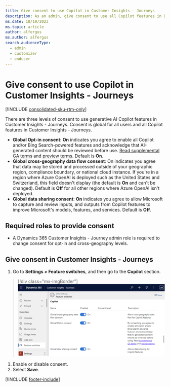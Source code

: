 ```yaml
---
title: Give consent to use Copilot in Customer Insights - Journeys
description: As an admin, give consent to use all Copilot features in Dynamics 365 Customer Insights - Journeys.
ms.date: 10/19/2023
ms.topic: article
author: alfergus
ms.author: alfergus
search.audienceType: 
  - admin
  - customizer
  - enduser
---
```


# Give consent to use Copilot in Customer Insights - Journeys

[!INCLUDE [consolidated-sku-rtm-only](./includes/consolidated-sku-rtm-only.md)]

There are three levels of consent to use generative AI Copilot features in Customer Insights - Journeys. Consent is global for all users and all Copilot features in Customer Insights - Journeys.
- **Global Opt-in consent**: **On** indicates you agree to enable all Copilot and/or Bing Search-powered features and acknowledge that AI-generated content should be reviewed before use. [Read supplemental GA terms](https://dynamics.microsoft.com/en-us/legaldocs/supp-azure-openai-features) and [preview terms](https://dynamics.microsoft.com/en-us/legaldocs/supp-dynamics365-preview). Default is **On**.
- **Global cross-geography data flow consent**: On indicates you agree that data may be stored and processed outside of your geographic region, compliance boundary, or national cloud instance. If you're in a region where Azure OpenAI is deployed such as the United States and Switzerland, this field doesn't display (the default is **On** and can't be changed). Default is **Off** for all other regions where Azure OpenAI isn't deployed.
- **Global data sharing consent**: **On** indicates you agree to allow Microsoft to capture and review inputs, and outputs from Copilot features to improve Microsoft's models, features, and services. Default is **Off**.

## Required roles to provide consent

- A Dynamics 365 Customer Insights - Journey admin role is required to change consent for opt-in and cross-geography levels.

## Give consent in Customer Insights - Journeys

1. Go to **Settings > Feature switches**, and then go to the **Copilot** section.

> [!div class="mx-imgBorder"]
> ![Enable/Disable copilot functionality](media/copilot-consent-options.png "Enable/Disable copilot functionality")

1. Enable or disable consent.
1. Select **Save**.

[!INCLUDE [footer-include](includes/footer-banner.md)]